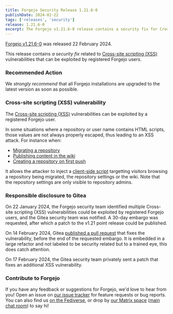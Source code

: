 ```yaml
---
title: Forgejo Security Release 1.21.6-0
publishDate: 2024-02-22
tags: ['releases', 'security']
release: 1.21.6-0
excerpt: The Forgejo v1.21.6-0 release contains a security fix for Cross-site scripting (XSS) vulnerabilities. It enabled attackers to inject client-side scripts into web pages displayed to Forgejo visitors.
---
```


[Forgejo v1.21.6-0](https://codeberg.org/forgejo/forgejo/releases/tag/v1.21.6-0) was released 22 February 2024.

This release contains _a security fix_ related to [Cross-site scripting (XSS)](https://en.wikipedia.org/wiki/Cross-site_scripting)
vulnerabilities that can be exploited by registered Forgejo users.

### Recommended Action

We _strongly recommend_ that all Forgejo installations are upgraded to the latest version as soon as possible.

### Cross-site scripting (XSS) vulnerability

The [Cross-site scripting (XSS)](https://en.wikipedia.org/wiki/Cross-site_scripting) vulnerabilities
can be exploited by a registered Forgejo user.

In some situations where a repository or user name contains HTML scripts, those values are not always properly escaped, thus leading to an XSS attack. For instance when:

- [Migrating a repository](https://docs.codeberg.org/advanced/migrating-repos/)
- [Publishing content in the wiki](https://forgejo.org/docs/v1.21/user/wiki/)
- [Creating a repository on first push](https://forgejo.org/docs/v1.21/user/push-to-create/)

It allows the attacker to inject a
[client-side script](https://en.wikipedia.org/wiki/Client-side_script)
targetting visitors browsing a repository being migrated, the repository settings or the wiki. Note that the repository settings are only visible to repository admins.

### Responsible disclosure to Gitea

On 22 January 2024, the Forgejo security team identified multiple
Cross-site scripting (XSS) vulnerabilities could be exploited by
registered Forgejo users, and the Gitea security team was notified. A
30-day embargo was requested, after which a patch to the v1.21 point
release could be published.

On 14 February 2024, Gitea [published a pull
request](https://github.com/go-gitea/gitea/pull/29165) that fixes the
vulnerability, before the end of the requested embargo. It is embedded
in a large refactor and not labeled to be security related but to a
trained eye, this does catch attention.

On 17 February 2024, the Gitea security team privately sent a patch
that fixes an additional XSS vulnerability.

### Contribute to Forgejo

If you have any feedback or suggestions for Forgejo, we'd love to hear from you! Open an issue on [our issue tracker](https://codeberg.org/forgejo/forgejo/issues) for feature requests or bug reports. You can also find us [on the Fediverse](https://floss.social/@forgejo), or drop by [our Matrix space](https://matrix.to/#/#forgejo:matrix.org) ([main chat room](https://matrix.to/#/#forgejo-chat:matrix.org)) to say hi!
